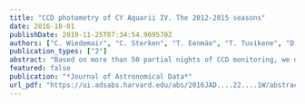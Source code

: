 ```yaml
---
title: "CCD photometry of CY Aquarii IV. The 2012-2015 seasons"
date: 2016-10-01
publishDate: 2019-11-25T07:34:54.969570Z
authors: ["C. Wiedemair", "C. Sterken", "T. Eenmäe", "T. Tuvikene", "D. Niederkofler", "P. Franzinelli", "J. Durnwalder", "R. Nardi", "T. Franzinelli", "I. Morawetz", "S. K. Nugroho", "J. Damini Hofer", "J. Seeber"]
publication_types: ["2"]
abstract: "Based on more than 50 partial nights of CCD monitoring, we derive 118 new times of maximum light of the SX Phoenicis star CY Aquarii. These times support a linear ephemeris for 2013-2015."
featured: false
publication: "*Journal of Astronomical Data*"
url_pdf: "https://ui.adsabs.harvard.edu/abs/2016JAD....22....1W/abstract"
---
```


